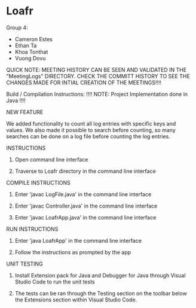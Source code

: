 # Loafr

Group 4:
- Cameron Estes
- Ethan Ta
- Khoa Tonthat
- Vuong Dovu

QUICK NOTE:  MEETING HISTORY CAN BE SEEN AND VALIDATED IN THE "MeetingLogs" DIRECTORY.  CHECK THE COMMITT HISTORY
TO SEE THE CHANGES MADE FOR INTIAL CREATION OF THE MEETINGS!!!!

Build / Compilation Instructions:
!!!! NOTE: Project Implementation done in Java !!!!

NEW FEATURE

We added functionality to count all log entries with specific keys and values. We also made it possible to
search before counting, so many searches can be done on a log file before counting the log entries.

INSTRUCTIONS

1. Open command line interface

2. Traverse to Loafr directory in the command line interface

COMPILE INSTRUCTIONS

1. Enter 'javac LogFile.java' in the command line interface

2. Enter 'javac Controller.java' in the command line interface

3. Enter 'javac LoafrApp.java' in the command line interface

RUN INSTRUCTIONS

1. Enter 'java LoafrApp' in the command line interface

2. Follow the instructions as prompted by the app

UNIT TESTING

1. Install Extension pack for Java and Debugger for Java through Visual Studio Code to run the unit tests

2. The tests can be ran through the Testing section on the toolbar below the Extensions section within Visual Studio Code.
